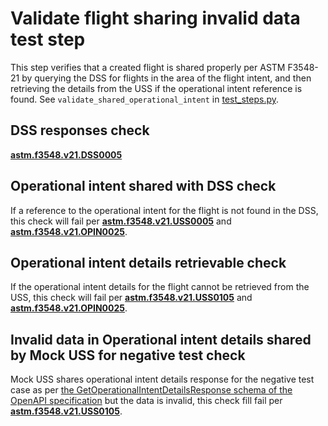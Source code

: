 # Validate flight sharing invalid data test step

This step verifies that a created flight is shared properly per ASTM F3548-21 by querying the DSS for flights in the area of the flight intent, and then retrieving the details from the USS if the operational intent reference is found.  See `validate_shared_operational_intent` in [test_steps.py](invalid_op_test_steps.py).

## DSS responses check

**[astm.f3548.v21.DSS0005](../../../../../../requirements/astm/f3548/v21.md)**

## Operational intent shared with DSS check

If a reference to the operational intent for the flight is not found in the DSS, this check will fail per **[astm.f3548.v21.USS0005](../../../../../../requirements/astm/f3548/v21.md)** and **[astm.f3548.v21.OPIN0025](../../../../../../requirements/astm/f3548/v21.md)**.

## Operational intent details retrievable check

If the operational intent details for the flight cannot be retrieved from the USS, this check will fail per **[astm.f3548.v21.USS0105](../../../../../../requirements/astm/f3548/v21.md)** and **[astm.f3548.v21.OPIN0025](../../../../../../requirements/astm/f3548/v21.md)**.

## Invalid data in Operational intent details shared by Mock USS for negative test check

Mock USS shares operational intent details response for the negative test case as per [the GetOperationalIntentDetailsResponse schema of the OpenAPI specification](https://github.com/astm-utm/Protocol/blob/v1.0.0/utm.yaml#L1120) but the data is invalid, this check fill fail per **[astm.f3548.v21.USS0105](../../../../../../requirements/astm/f3548/v21.md)**.

